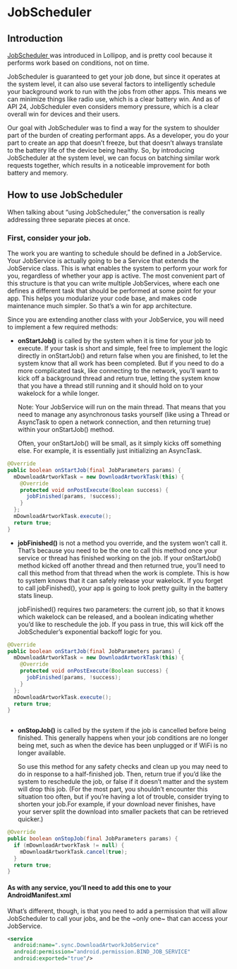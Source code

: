 # JobScheduler

## Introduction
[ JobScheduler ](https://developer.android.com/reference/android/app/job/JobScheduler.html?utm_campaign=adp_series_job_scheduler_092216&utm_source=medium&utm_medium=blog)  was introduced in Lollipop, and is pretty cool because it performs work based on conditions, not on time.

JobScheduler is guaranteed to get your job done, but since it operates at the system level, it can also use several factors to intelligently schedule your background work to run with the jobs from other apps. This means we can minimize things like radio use, which is a clear battery win. And as of API 24, JobScheduler even considers memory pressure, which is a clear overall win for devices and their users.

Our goal with JobScheduler was to find a way for the system to shoulder part of the burden of creating performant apps. As a developer, you do your part to create an app that doesn’t freeze, but that doesn’t always translate to the battery life of the device being healthy. So, by introducing JobScheduler at the system level, we can focus on batching similar work requests together, which results in a noticeable improvement for both battery and memory.

## How to use JobScheduler

When talking about “using JobScheduler,” the conversation is really addressing three separate pieces at once.

### First, consider your job.

The work you are wanting to schedule should be defined in a JobService. Your JobService is actually going to be a Service that extends the JobService class. This is what enables the system to perform your work for you, regardless of whether your app is active. The most convenient part of this structure is that you can write multiple JobServices, where each one defines a different task that should be performed at some point for your app. This helps you modularize your code base, and makes code maintenance much simpler. So that’s a win for app architecture.

Since you are extending another class with your JobService, you will need to implement a few required methods:

* **onStartJob()** is called by the system when it is time for your job to execute. If your task is short and simple, feel free to implement the logic directly in onStartJob() and return false when you are finished, to let the system know that all work has been completed. But if you need to do a more complicated task, like connecting to the network, you’ll want to kick off a background thread and return true, letting the system know that you have a thread still running and it should hold on to your wakelock for a while longer.

  Note: Your JobService will run on the main thread. That means that you need to manage any asynchronous tasks yourself (like using a Thread or AsyncTask to open a network connection, and then returning true) within your onStartJob() method.

  Often, your onStartJob() will be small, as it simply kicks off something else. For example, it is essentially just initializing an AsyncTask.
```Java
@Override
public boolean onStartJob(final JobParameters params) {
  mDownloadArtworkTask = new DownloadArtworkTask(this) {
    @Override
    protected void onPostExecute(Boolean success) {
      jobFinished(params, !success);
    }
  };
  mDownloadArtworkTask.execute();
  return true;
}

```
* **jobFinished()** is not a method you override, and the system won’t call it. That’s because you need to be the one to call this method once your service or thread has finished working on the job. If your onStartJob() method kicked off another thread and then returned true, you’ll need to call this method from that thread when the work is complete. This is how to system knows that it can safely release your wakelock. If you forget to call jobFinished(), your app is going to look pretty guilty in the battery stats lineup.

  jobFinished() requires two parameters: the current job, so that it knows which wakelock can be released, and a boolean indicating whether you’d like to reschedule the job. If you pass in true, this will kick off the JobScheduler’s exponential backoff logic for you.
  
```Java
@Override
public boolean onStartJob(final JobParameters params) {
  mDownloadArtworkTask = new DownloadArtworkTask(this) {
    @Override
    protected void onPostExecute(Boolean success) {
      jobFinished(params, !success);
    }
  };
  mDownloadArtworkTask.execute();
  return true;
}
  
```
* **onStopJob()** is called by the system if the job is cancelled before being finished. This generally happens when your job conditions are no longer being met, such  as when the device has been unplugged or if WiFi is no longer available. 

  So use this method for any safety checks and clean up you may need to do in response to a half-finished job. Then, return true if you’d like the system to reschedule the job, or false if it doesn’t matter and the system will drop this job. (For the most part, you shouldn’t encounter this situation too often, but if you’re having a lot of trouble, consider trying to shorten your job.For example, if your download never finishes, have your server split the download into smaller packets that can be retrieved quicker.)
```Java
@Override
public boolean onStopJob(final JobParameters params) {
  if (mDownloadArtworkTask != null) {
    mDownloadArtworkTask.cancel(true);
  }
  return true;
}
```
#### As with any service, you’ll need to add this one to your AndroidManifest.xml

What’s different, though, is that you need to add a permission that will allow JobScheduler to call your jobs, and be the ~only one~ that can access your JobService.
```XML
<service
  android:name=".sync.DownloadArtworkJobService"
  android:permission="android.permission.BIND_JOB_SERVICE"
  android:exported="true"/>
```
